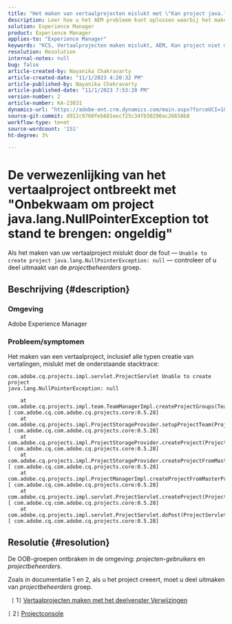 ```yaml
---
title: "Het maken van vertaalprojecten mislukt met \"Kan project java.lang.NullPointerException niet maken: null\""
description: Leer hoe u het AEM probleem kunt oplossen waarbij het maken van vertaalprojecten mislukt. Er zijn ontbrekende OB-groepen gevonden.
solution: Experience Manager
product: Experience Manager
applies-to: "Experience Manager"
keywords: "KCS, Vertaalprojecten maken mislukt, AEM, Kan project niet maken, java.lang.NullPointerException"
resolution: Resolution
internal-notes: null
bug: false
article-created-by: Nayanika Chakravarty
article-created-date: "11/1/2023 4:20:32 PM"
article-published-by: Nayanika Chakravarty
article-published-date: "11/1/2023 7:53:28 PM"
version-number: 2
article-number: KA-23031
dynamics-url: "https://adobe-ent.crm.dynamics.com/main.aspx?forceUCI=1&pagetype=entityrecord&etn=knowledgearticle&id=8d39a28e-d278-ee11-8179-6045bd0065f9"
source-git-commit: d912c9760feb681eecf25c34fb50290ac26658b8
workflow-type: tm+mt
source-wordcount: '151'
ht-degree: 3%

---
```


# De verwezenlijking van het vertaalproject ontbreekt met &quot;Onbekwaam om project java.lang.NullPointerException tot stand te brengen: ongeldig&quot;


Als het maken van uw vertaalproject mislukt door de fout — `Unable to create project java.lang.NullPointerException: null` — controleer of u deel uitmaakt van de *projectbeheerders* groep.

## Beschrijving {#description}


### Omgeving

Adobe Experience Manager

### Probleem/symptomen

Het maken van een vertaalproject, inclusief alle typen creatie van vertalingen, mislukt met de onderstaande stacktrace:


```
com.adobe.cq.projects.impl.servlet.ProjectServlet Unable to create project
java.lang.NullPointerException: null

    at com.adobe.cq.projects.impl.team.TeamManagerImpl.createProjectGroups(TeamManagerImpl.java:346) [ com.adobe.cq.com.adobe.cq.projects.core:0.5.28] 
    at com.adobe.cq.projects.impl.ProjectStorageProvider.setupProjectTeam(ProjectStorageProvider.java:691) [ com.adobe.cq.com.adobe.cq.projects.core:0.5.28] 
    at com.adobe.cq.projects.impl.ProjectStorageProvider.createProject(ProjectStorageProvider.java:636) [ com.adobe.cq.com.adobe.cq.projects.core:0.5.28] 
    at com.adobe.cq.projects.impl.ProjectStorageProvider.createProjectFromMasterProject(ProjectStorageProvider.java:514) [ com.adobe.cq.com.adobe.cq.projects.core:0.5.28] 
    at com.adobe.cq.projects.impl.ProjectManagerImpl.createProjectFromMasterProject(ProjectManagerImpl.java:92) [ com.adobe.cq.com.adobe.cq.projects.core:0.5.28] 
    at com.adobe.cq.projects.impl.servlet.ProjectServlet.createProject(ProjectServlet.java:297) [ com.adobe.cq.com.adobe.cq.projects.core:0.5.28] 
    at com.adobe.cq.projects.impl.servlet.ProjectServlet.doPost(ProjectServlet.java:196) [ com.adobe.cq.com.adobe.cq.projects.core:0.5.28]
```



## Resolutie {#resolution}


De OOB-groepen ontbraken in de omgeving: *projecten-gebruikers* en *projectbeheerders*.

Zoals in documentatie 1 en 2, als u het project creeert, moet u deel uitmaken van *projectbeheerders* groep.

&#x200B; &#x200B; &#x200B;`[` 1`]`  [Vertaalprojecten maken met het deelvenster Verwijzingen](https://experienceleague.adobe.com/docs/experience-manager-65/administering/introduction/tc-manage.html?lang=en#creating-translation-projects-using-the-references-panel)

`[` 2`]`  [Projectconsole](https://experienceleague.adobe.com/docs/experience-manager-65/authoring/projects/projects.html?lang=en#projects-console)
